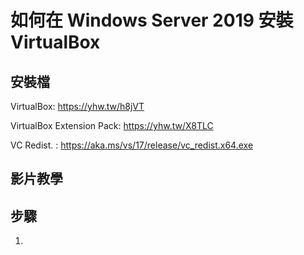# 如何在 Windows Server 2019 安裝 VirtualBox

## 安裝檔

VirtualBox: https://yhw.tw/h8jVT

VirtualBox Extension Pack: https://yhw.tw/X8TLC

VC Redist. : https://aka.ms/vs/17/release/vc_redist.x64.exe

## 影片教學

<!--<video width="560" height="315" controls>
  <source src="/videos/ap-10.srv-content.mp4" type="video/mp4">
  Your browser does not support the video tag.
</video>-->

## 步驟

1.  